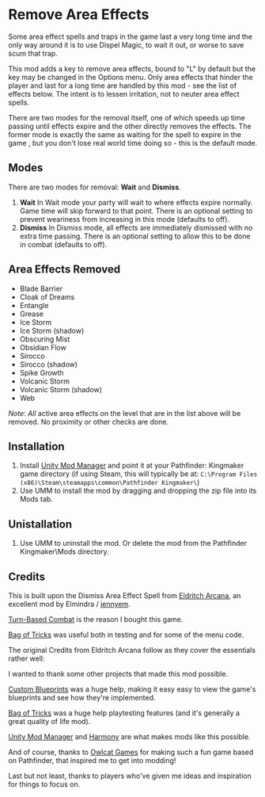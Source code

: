 Remove Area Effects
===

Some area effect spells and traps in the game last a very long time and the only way around it is to use Dispel Magic, to wait it out, or worse to save scum that trap.

This mod adds a key to remove area effects, bound to "L" by default but the key may be changed in the Options menu.  Only area effects that hinder the player and last for a long time are handled by this mod - see the list of effects below.  The intent is to lessen irritation, not to neuter area effect spells.

There are two modes for the removal itself, one of which speeds up time passing until effects expire and the other directly removes the effects.  The former mode is exactly the same as waiting for the spell to expire in the game , but you don't lose real world time doing so - this is the default mode.

Modes
----
There are two modes for removal: **Wait** and **Dismiss**.
1. **Wait**  In Wait mode your party will wait to where effects expire normally. Game time will skip forward to that point. There is an optional setting to prevent weariness from increasing in this mode (defaults to off).
2. **Dismiss**  In Dismiss mode, all effects are immediately dismissed with no extra time passing.  There is an optional setting to allow this to be done in combat (defaults to off).

Area Effects Removed
----
- Blade Barrier
- Cloak of Dreams
- Entangle
- Grease
- Ice Storm
- Ice Storm (shadow)
- Obscuring Mist
- Obsidian Flow
- Sirocco
- Sirocco (shadow)
- Spike Growth
- Volcanic Storm
- Volcanic Storm (shadow)
- Web

*Note*: *All* active area effects on the level that are in the list above will be removed.  No proximity or other checks are done.

Installation
----
1. Install [Unity Mod Manager](https://www.nexusmods.com/site/mods/21) and point it at your Pathfinder: Kingmaker game directory (if using Steam, this will typically be at: `C:\Program Files (x86)\Steam\steamapps\common\Pathfinder Kingmaker\`)
2. Use UMM to install the mod by dragging and dropping the zip file into its Mods tab.

Unistallation
----
1. Use UMM to uninstall the mod.  Or delete the mod from the Pathfinder Kingmaker\Mods directory.

Credits
----
This is built upon the Dismiss Area Effect Spell from [Eldritch Arcana](https://www.nexusmods.com/pathfinderkingmaker/mods/79), an excellent mod by Elmindra / [jennyem](https://github.com/jennyem/pathfinder-mods).

[Turn-Based Combat](https://www.nexusmods.com/pathfinderkingmaker/mods/109?tab=description) is the reason I bought this game.

[Bag of Tricks](https://www.nexusmods.com/pathfinderkingmaker/mods/26) was useful both in testing and for some of the menu code.


The original Credits from Eldritch Arcana follow as they cover the essentials rather well:

I wanted to thank some other projects that made this mod possible.

[Custom Blueprints](https://github.com/spacehamster/KingmakerCustomBlueprints/)
was a huge help, making it easy easy to view the game's blueprints and see how they're implemented.

[Bag of Tricks](https://www.nexusmods.com/pathfinderkingmaker/mods/26)
was a huge help playtesting features (and it's generally a great quality of life mod).

[Unity Mod Manager](https://www.nexusmods.com/site/mods/21/) and
[Harmony](https://github.com/pardeike/Harmony) are what makes mods like this possible.

And of course, thanks to [Owlcat Games](https://owlcatgames.com/) for making such a fun game based
on Pathfinder, that inspired me to get into modding!

Last but not least, thanks to players who've given me ideas and inspiration for things to focus on.
